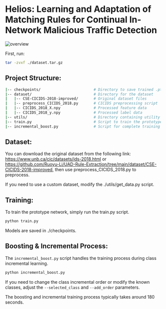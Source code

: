 # Helios: Learning and Adaptation of Matching Rules for Continual In-Network Malicious Traffic Detection
![overview](./figs/overview.png)

First, run:
```sh
tar -zvxf ./dataset.tar.gz
```

## Project Structure:
```bash
|-- checkpoints/                        # Directory to save trained .pth files
|-- dataset/                            # Directory for the dataset
|   |-- CSE-CICIDS-2018-improved/       # Original dataset files
|   |-- preprocess_CICIDS_2018.py       # CICIDS preprocessing script
|   |-- CICIDS_2018_X.npy               # Processed feature data
|   |-- CICIDS_2018_y.npy               # Processed label data
|-- utils/                              # Directory containing utility functions
|-- train.py                            # Script to train the prototype network
|-- incremental_boost.py                # Script for complete training of the prototype network, boosting, and the incremental process
```

## Dataset:


You can download the original dataset from the following link:
https://www.unb.ca/cic/datasets/ids-2018.html or https://github.com/Ruoyu-Li/UAD-Rule-Extraction/tree/main/dataset/CSE-CICIDS-2018-improved, then use preprocess_CICIDS_2018.py to preprocess.

If you need to use a custom dataset, modify the ./utils/get_data.py script.

## Training:
To train the prototype network, simply run the train.py script.
```python
python train.py
```
Models are saved in ./checkpoints.

## Boosting & Incremental Process:
The `incremental_boost.py` script handles the training process during class incremental learning.
```python
python incremental_boost.py
```
If you need to change the class incremental order or modify the known classes, adjust the `--selected_class` and `--add_order` parameters.

The boosting and incremental training process typically takes around 180 seconds.
